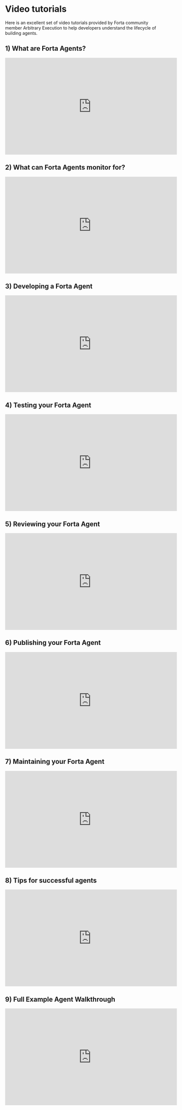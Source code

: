 # Video tutorials

Here is an excellent set of video tutorials provided by Forta community member Arbitrary Execution to help developers understand the lifecycle of building agents.

## 1) What are Forta Agents?

<iframe width="560" height="315" src="https://www.youtube.com/embed/NZQe6jSG-g4" title="YouTube video player" frameborder="0" allow="accelerometer; autoplay; clipboard-write; encrypted-media; gyroscope; picture-in-picture" allowfullscreen></iframe>

## 2) What can Forta Agents monitor for?

<iframe width="560" height="315" src="https://www.youtube.com/embed/7rnt9Zh1mJM" title="YouTube video player" frameborder="0" allow="accelerometer; autoplay; clipboard-write; encrypted-media; gyroscope; picture-in-picture" allowfullscreen></iframe>

## 3) Developing a Forta Agent

<iframe width="560" height="315" src="https://www.youtube.com/embed/gM5ifF3lINA" title="YouTube video player" frameborder="0" allow="accelerometer; autoplay; clipboard-write; encrypted-media; gyroscope; picture-in-picture" allowfullscreen></iframe>

## 4) Testing your Forta Agent

<iframe width="560" height="315" src="https://www.youtube.com/embed/Sd0HifmYlhc" title="YouTube video player" frameborder="0" allow="accelerometer; autoplay; clipboard-write; encrypted-media; gyroscope; picture-in-picture" allowfullscreen></iframe>

## 5) Reviewing your Forta Agent

<iframe width="560" height="315" src="https://www.youtube.com/embed/BmQG7Uf2eOE" title="YouTube video player" frameborder="0" allow="accelerometer; autoplay; clipboard-write; encrypted-media; gyroscope; picture-in-picture" allowfullscreen></iframe>

## 6) Publishing your Forta Agent

<iframe width="560" height="315" src="https://www.youtube.com/embed/e0wPNEP7mBw" title="YouTube video player" frameborder="0" allow="accelerometer; autoplay; clipboard-write; encrypted-media; gyroscope; picture-in-picture" allowfullscreen></iframe>

## 7) Maintaining your Forta Agent

<iframe width="560" height="315" src="https://www.youtube.com/embed/0mLUmBCoidI" title="YouTube video player" frameborder="0" allow="accelerometer; autoplay; clipboard-write; encrypted-media; gyroscope; picture-in-picture" allowfullscreen></iframe>

## 8) Tips for successful agents

<iframe width="560" height="315" src="https://www.youtube.com/embed/JhVlAifJvQ4" title="YouTube video player" frameborder="0" allow="accelerometer; autoplay; clipboard-write; encrypted-media; gyroscope; picture-in-picture" allowfullscreen></iframe>

## 9) Full Example Agent Walkthrough

<iframe width="560" height="315" src="https://www.youtube.com/embed/Xd6K3QB_JcY" title="YouTube video player" frameborder="0" allow="accelerometer; autoplay; clipboard-write; encrypted-media; gyroscope; picture-in-picture" allowfullscreen></iframe>
